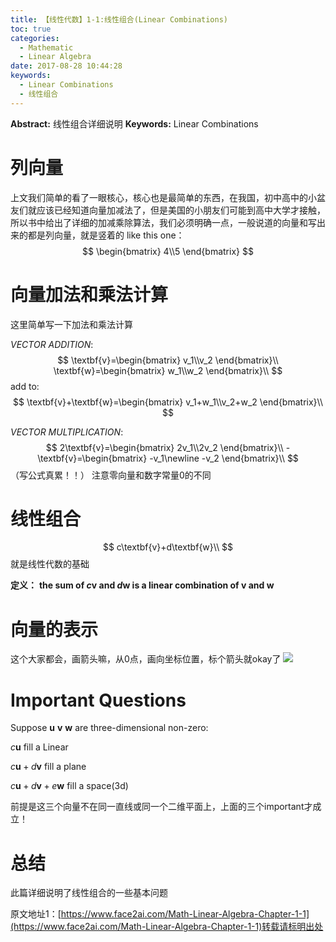 ```yaml
---
title: 【线性代数】1-1:线性组合(Linear Combinations)
toc: true
categories:
  - Mathematic
  - Linear Algebra
date: 2017-08-28 10:44:28
keywords:
  - Linear Combinations
  - 线性组合
---
```

**Abstract:** 线性组合详细说明
**Keywords:** Linear Combinations
<!--more-->



# 列向量
上文我们简单的看了一眼核心，核心也是最简单的东西，在我国，初中高中的小盆友们就应该已经知道向量加减法了，但是美国的小朋友们可能到高中大学才接触，所以书中给出了详细的加减乘除算法，我们必须明确一点，一般说道的向量和写出来的都是列向量，就是竖着的
like this one：
$$
\begin{bmatrix} 4\\5 \end{bmatrix}
$$

# 向量加法和乘法计算
这里简单写一下加法和乘法计算

*VECTOR ADDITION*:
$$
\textbf{v}=\begin{bmatrix} v_1\\v_2 \end{bmatrix}\\
\textbf{w}=\begin{bmatrix} w_1\\w_2 \end{bmatrix}\\
$$
add to:
$$
\textbf{v}+\textbf{w}=\begin{bmatrix} v_1+w_1\\v_2+w_2 \end{bmatrix}\\
$$

*VECTOR MULTIPLICATION*:
$$
2\textbf{v}=\begin{bmatrix} 2v_1\\2v_2 \end{bmatrix}\\
-\textbf{v}=\begin{bmatrix} -v_1\newline -v_2 \end{bmatrix}\\
$$
（写公式真累！！）
注意零向量和数字常量0的不同
# 线性组合
$$
c\textbf{v}+d\textbf{w}\\
$$
就是线性代数的基础

**定义：**
**the sum of $c\textbf{v}$ and $d\textbf{w}$ is a linear combination of $\textbf{v}$ and $\textbf{w}$**

# 向量的表示
这个大家都会，画箭头嘛，从0点，画向坐标位置，标个箭头就okay了
![](https://tony4ai-1251394096.cos.ap-hongkong.myqcloud.com/blog_images/Math-Linear-Algebra-Chapter-1-1/加法.png)
# Important Questions
Suppose
$\textbf{u}$ $\textbf{v}$ $\textbf{w}$ are three-dimensional non-zero:

$c\textbf{u}$ fill a Linear

$c\textbf{u}+d\textbf{v}$ fill a plane

$c\textbf{u}+d\textbf{v}+e\textbf{w}$ fill a space(3d)

前提是这三个向量不在同一直线或同一个二维平面上，上面的三个important才成立！

# 总结
此篇详细说明了线性组合的一些基本问题





原文地址1：[https://www.face2ai.com/Math-Linear-Algebra-Chapter-1-1](https://www.face2ai.com/Math-Linear-Algebra-Chapter-1-1)转载请标明出处
